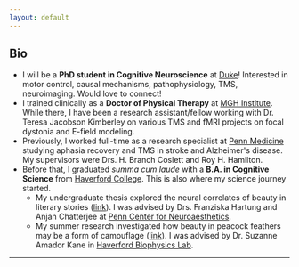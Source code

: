 ```yaml
---
layout: default
---
```

## Bio

- I will be a **PhD student in Cognitive Neuroscience** at [Duke](https://dibs.duke.edu/education/graduate/cognitive-neuroscience-admitting-program/)! Interested in motor control, causal mechanisms, pathophysiology, TMS, neuroimaging. Would love to connect!
- I trained clinically as a **Doctor of Physical Therapy** at [MGH Institute](https://www.mghihp.edu). While there, I have been a research assistant/fellow working with Dr. Teresa Jacobson Kimberley on various TMS and fMRI projects on focal dystonia and E-field modeling.
- Previously, I worked full-time as a research specialist at [Penn Medicine](https://www.med.upenn.edu/lcns/) studying aphasia recovery and TMS in stroke and Alzheimer's disease. My supervisors were Drs. H. Branch Coslett and Roy H. Hamilton.  
- Before that, I graduated *summa cum laude* with a **B.A. in Cognitive Science** from [Haverford College](https://www.haverford.edu/). This is also where my science journey started.
  - My undergraduate thesis explored the neural correlates of beauty in literary stories ([link](https://www.nature.com/articles/s42003-021-02926-0)). I was advised by Drs. Franziska Hartung and Anjan Chatterjee at [Penn Center for Neuroaesthetics](https://neuroaesthetics.med.upenn.edu/).
  - My summer research investigated how beauty in peacock feathers may be a form of camouflage ([link](https://journals.plos.org/plosone/article/authors?id=10.1371/journal.pone.0210924)). I was advised by Dr. Suzanne Amador Kane in [Haverford Biophysics Lab](https://www.haverford.edu/users/samador).  

* * *


